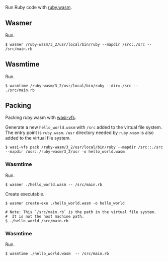 Run Ruby code with [ruby.wasm](https://github.com/ruby/ruby.wasm).

## Wasmer

Run.

```shell
$ wasmer /ruby-wasm/3_2/usr/local/bin/ruby --mapdir /src:./src -- /src/main.rb 
```

## Wasmtime

Run.

```shell
$ wasmtime /ruby-wasm/3_2/usr/local/bin/ruby --dir=./src -- ./src/main.rb
```

## Packing

Packing ruby.wasm with [wasi-vfs](https://github.com/kateinoigakukun/wasi-vfs).

Generate a new `hello_world.wasm` with `/src` added to the virtual file system.
The entry point is `ruby.wasm`. `/usr` directory needed by `ruby.wasm` is also added to the virtual file system.

```shell
$ wasi-vfs pack /ruby-wasm/3_2/usr/local/bin/ruby --mapdir /src::./src --mapdir /usr::/ruby-wasm/3_2/usr -o hello_world.wasm
```

### Wasmtime

Run.

```shell
$ wasmer ./hello_world.wasm -- /src/main.rb
```

Create executable.

```shell
$ wasmer create-exe ./hello_world.wasm -o hello_world

# Note: This `/src/main.rb` is the path in the virtual file system.
#  It is not the host machine path.
$ ./hello_world /src/main.rb
```

### Wasmtime

Run.

```shell
$ wasmtime ./hello_world.wasm  -- /src/main.rb
```
